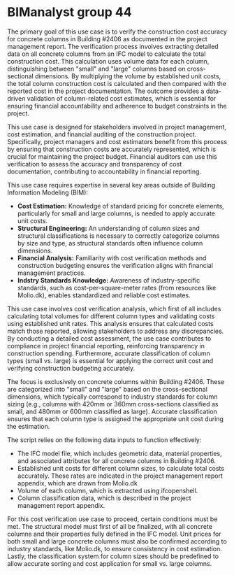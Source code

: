 # BIManalyst group 44

The primary goal of this use case is to verify the construction cost accuracy for concrete columns in Building #2406 as documented in the project management report. The verification process involves extracting detailed data on all concrete columns from an IFC model to calculate the total construction cost. This calculation uses volume data for each column, distinguishing between "small" and "large" columns based on cross-sectional dimensions. By multiplying the volume by established unit costs, the total column construction cost is calculated and then compared with the reported cost in the project documentation. The outcome provides a data-driven validation of column-related cost estimates, which is essential for ensuring financial accountability and adherence to budget constraints in the project.



This use case is designed for stakeholders involved in project management, cost estimation, and financial auditing of the construction project. Specifically, project managers and cost estimators benefit from this process by ensuring that construction costs are accurately represented, which is crucial for maintaining the project budget. Financial auditors can use this verification to assess the accuracy and transparency of cost documentation, contributing to accountability in financial reporting.



This use case requires expertise in several key areas outside of Building Information Modeling (BIM):
- **Cost Estimation:** Knowledge of standard pricing for concrete elements, particularly for small and large columns, is needed to apply accurate unit costs.
- **Structural Engineering:** An understanding of column sizes and structural classifications is necessary to correctly categorize columns by size and type, as structural standards often influence column dimensions.
- **Financial Analysis:** Familiarity with cost verification methods and construction budgeting ensures the verification aligns with financial management practices.
- **Indstry Standards Knowledge:** Awareness of industry-specific standards, such as cost-per-square-meter rates (from resources like Molio.dk), enables standardized and reliable cost estimates.



This use case involves cost verification analysis, which first of all includes calculating total volumes for different column types and validating costs using established unit rates. This analysis ensures that calculated costs match those reported, allowing stakeholders to address any discrepancies. By conducting a detailed cost assessment, the use case contributes to compliance in project financial reporting, reinforcing transparency in construction spending. Furthermore, accurate classification of column types (small vs. large) is essential for applying the correct unit cost and verifying construction budgeting accurately.



The focus is exclusively on concrete columns within Building #2406. These are categorized into "small" and "large" based on the cross-sectional dimensions, which typically correspond to industry standards for column sizing (e.g., columns with 420mm or 360mm cross-sections classified as small, and 480mm or 600mm classified as large). Accurate classification ensures that each column type is assigned the appropriate unit cost during the estimation.




The script relies on the following data inputs to function effectively:
- The IFC model file, which includes geometric data, material properties, and associated attributes for all concrete columns in Building #2406.
- Established unit costs for different column sizes, to calculate total costs accurately. These rates are indicated in the project management report appendix, which are drawn from Molio.dk
- Volume of each column, which is extracted using ifcopenshell.
- Column classification data, which is described in the project management report appendix.




For this cost verification use case to proceed, certain conditions must be met. The structural model must first of all be finalized, with all concrete columns and their properties fully defined in the IFC model. Unit prices for both small and large concrete columns must also be confirmed according to industry standards, like Molio.dk, to ensure consistency in cost estimation. Lastly, the classification system for column sizes should be predefined to allow accurate sorting and cost application for small vs. large columns.



